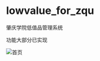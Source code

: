 # lowvalue_for_zqu
肇庆学院低值品管理系统



功能大部分已实现

![首页](https://cdn.icewx.com/github/lowvalue_for_zqu/TIM%E5%9B%BE%E7%89%8720190625101210.jpg)
